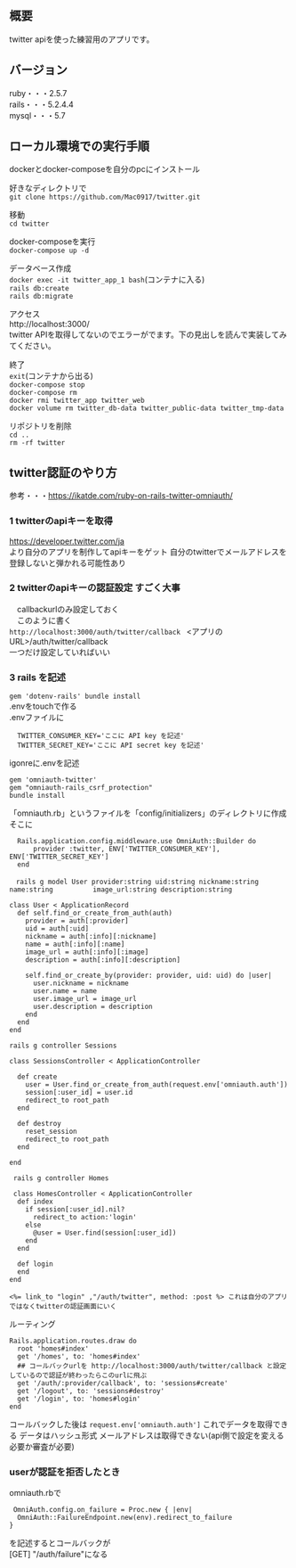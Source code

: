 ## 概要
twitter apiを使った練習用のアプリです。

## バージョン
ruby・・・2.5.7<br>
rails・・・5.2.4.4<br>
mysql・・・5.7

## ローカル環境での実行手順
dockerとdocker-composeを自分のpcにインストール

好きなディレクトリで<br>
`git clone https://github.com/Mac0917/twitter.git`

移動<br>
`cd twitter`

docker-composeを実行<br>
`docker-compose up -d`

データベース作成<br>
`docker exec -it twitter_app_1 bash`(コンテナに入る)<br>
`rails db:create`<br>
`rails db:migrate`<br>

アクセス<br>
http://localhost:3000/<br>
twitter APIを取得してないのでエラーがでます。下の見出しを読んで実装してみてください。

終了<br>
`exit`(コンテナから出る)<br>
`docker-compose stop`<br>
`docker-compose rm`<br>
`docker rmi twitter_app twitter_web`<br>
`docker volume rm twitter_db-data twitter_public-data twitter_tmp-data`

リポジトリを削除<br>
`cd ..`<br>
`rm -rf twitter`


## twitter認証のやり方
 参考・・・https://ikatde.com/ruby-on-rails-twitter-omniauth/

### 1  twitterのapiキーを取得 
  https://developer.twitter.com/ja <br>
  より自分のアプリを制作してapiキーをゲット
  自分のtwitterでメールアドレスを登録しないと弾かれる可能性あり

### 2 twitterのapiキーの認証設定 すごく大事
　callbackurlのみ設定しておく<br>
　このように書く<br>
  ``
  http://localhost:3000/auth/twitter/callback 
  ``
  <アプリのURL>/auth/twitter/callback  
  一つだけ設定していればいい

### 3 rails を記述
  `
  gem 'dotenv-rails'
  bundle install
  `
  <br>
  .envをtouchで作る<br>
  .envファイルに
  ```
    TWITTER_CONSUMER_KEY='ここに API key を記述'
    TWITTER_SECRET_KEY='ここに API secret key を記述'
  ```
  igonreに.envを記述

  ```
  gem 'omniauth-twitter'
  gem "omniauth-rails_csrf_protection"
  bundle install
  ```
  
  「omniauth.rb」というファイルを「config/initializers」のディレクトリに作成
  そこに
  ```
    Rails.application.config.middleware.use OmniAuth::Builder do
        provider :twitter, ENV['TWITTER_CONSUMER_KEY'], ENV['TWITTER_SECRET_KEY']
    end
  ```
  ```
　rails g model User provider:string uid:string nickname:string name:string          image_url:string description:string
  ```

```
class User < ApplicationRecord
  def self.find_or_create_from_auth(auth)
    provider = auth[:provider]
    uid = auth[:uid]
    nickname = auth[:info][:nickname]
    name = auth[:info][:name]
    image_url = auth[:info][:image]
    description = auth[:info][:description]
    
    self.find_or_create_by(provider: provider, uid: uid) do |user|
      user.nickname = nickname
      user.name = name
      user.image_url = image_url
      user.description = description
    end
  end
end
```

```
rails g controller Sessions
```

```
class SessionsController < ApplicationController

  def create
    user = User.find_or_create_from_auth(request.env['omniauth.auth'])
    session[:user_id] = user.id
    redirect_to root_path
  end

  def destroy
    reset_session
    redirect_to root_path
  end  
  
end
```

```
 rails g controller Homes
```

```
 class HomesController < ApplicationController
  def index
    if session[:user_id].nil?
      redirect_to action:'login'
    else
      @user = User.find(session[:user_id])
    end
  end
  
  def login
  end
end
```

```
<%= link_to "login" ,"/auth/twitter", method: :post %> これは自分のアプリではなくtwitterの認証画面にいく
```


ルーティング
```
Rails.application.routes.draw do
  root 'homes#index'
  get '/homes', to: 'homes#index'
  ## コールバックurlを http://localhost:3000/auth/twitter/callback と設定しているので認証が終わったらこのurlに飛ぶ
  get '/auth/:provider/callback', to: 'sessions#create' 
  get '/logout', to: 'sessions#destroy'
  get '/login', to: 'homes#login'
end
```

コールバックした後は
`
request.env['omniauth.auth']
`
これでデータを取得できる データはハッシュ形式 メールアドレスは取得できない(api側で設定を変える必要か審査が必要)

### userが認証を拒否したとき
 omniauth.rbで
```
 OmniAuth.config.on_failure = Proc.new { |env|
  OmniAuth::FailureEndpoint.new(env).redirect_to_failure
}
```
を記述するとコールバックが<br>
 [GET] "/auth/failure"になる